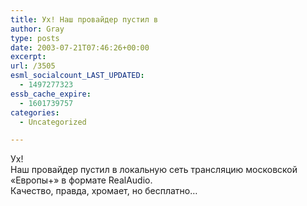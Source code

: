 ```yaml
---
title: Ух! Наш провайдер пустил в
author: Gray
type: posts
date: 2003-07-21T07:46:26+00:00
excerpt:
url: /3505
esml_socialcount_LAST_UPDATED:
  - 1497277323
essb_cache_expire:
  - 1601739757
categories:
  - Uncategorized

---
```








Ух!  
Наш провайдер пустил в локальную сеть трансляцию московской &#171;Европы+&#187; в формате RealAudio.  
Качество, правда, хромает, но бесплатно&#8230;